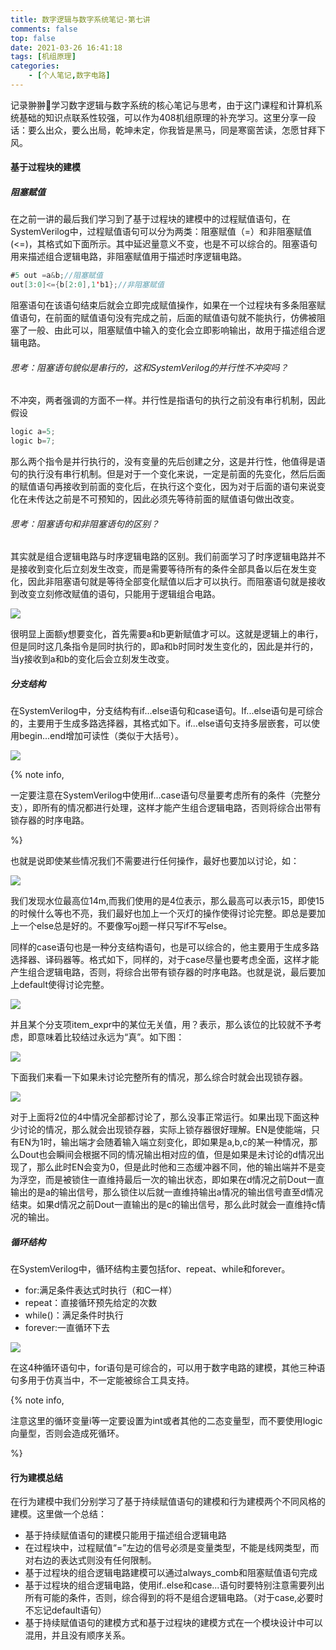 ```yaml
---
title: 数字逻辑与数字系统笔记-第七讲
comments: false
top: false
date: 2021-03-26 16:41:18
tags: [机组原理]
categories: 
	- [个人笔记,数字电路]
---
```


记录翀翀🥺学习数字逻辑与数字系统的核心笔记与思考，由于这门课程和计算机系统基础的知识点联系性较强，可以作为408机组原理的补充学习。这里分享一段话：要么出众，要么出局，乾坤未定，你我皆是黑马，同是寒窗苦读，怎愿甘拜下风。

<!-- more -->

#### 基于过程块的建模

##### 阻塞赋值

在之前一讲的最后我们学习到了基于过程块的建模中的过程赋值语句，在SystemVerilog中，过程赋值语句可以分为两类：阻塞赋值（=）和非阻塞赋值(<=)，其格式如下面所示。其中延迟量意义不变，也是不可以综合的。阻塞语句用来描述组合逻辑电路，非阻塞赋值用于描述时序逻辑电路。

```java
#5 out =a&b;//阻塞赋值
out[3:0]<={b[2:0],1'b1};//非阻塞赋值
```

阻塞语句在该语句结束后就会立即完成赋值操作，如果在一个过程块有多条阻塞赋值语句，在前面的赋值语句没有完成之前，后面的赋值语句就不能执行，仿佛被阻塞了一般、由此可以，阻塞赋值中输入的变化会立即影响输出，故用于描述组合逻辑电路。

###### 思考：阻塞语句貌似是串行的，这和SystemVerilog的并行性不冲突吗？

不冲突，两者强调的方面不一样。并行性是指语句的执行之前没有串行机制，因此假设

```verilog
logic a=5;
logic b=7;
```

那么两个指令是并行执行的，没有变量的先后创建之分，这是并行性，他值得是语句的执行没有串行机制。但是对于一个变化来说，一定是前面的先变化，然后后面的赋值语句再接收到前面的变化后，在执行这个变化，因为对于后面的语句来说变化在未传达之前是不可预知的，因此必须先等待前面的赋值语句做出改变。

###### 思考：阻塞语句和非阻塞语句的区别？

其实就是组合逻辑电路与时序逻辑电路的区别。我们前面学习了时序逻辑电路并不是接收到变化后立刻发生改变，而是需要等待所有的条件全部具备以后在发生变化，因此非阻塞语句就是等待全部变化赋值以后才可以执行。而阻塞语句就是接收到改变立刻修改赋值的语句，只能用于逻辑组合电路。

![](https://langwenchong.gitee.io/figure-bed/20210327154501.png)

很明显上面额y想要变化，首先需要a和b更新赋值才可以。这就是逻辑上的串行，但是同时这几条指令是同时执行的，即a和b时同时发生变化的，因此是并行的，当y接收到a和b的变化后会立刻发生改变。

##### 分支结构

在SystemVerilog中，分支结构有if...else语句和case语句。If...else语句是可综合的，主要用于生成多路选择器，其格式如下。if...else语句支持多层嵌套，可以使用begin...end增加可读性（类似于大括号）。

![](https://langwenchong.gitee.io/figure-bed/20210327154839.png)

{% note info, 

一定要注意在SystemVerilog中使用if...case语句尽量要考虑所有的条件（完整分支），即所有的情况都进行处理，这样才能产生组合逻辑电路，否则将综合出带有锁存器的时序电路。

%} 

也就是说即使某些情况我们不需要进行任何操作，最好也要加以讨论，如：

![](https://langwenchong.gitee.io/figure-bed/20210327155139.png)

我们发现水位最高位14m,而我们使用的是4位表示，那么最高可以表示15，即使15的时候什么等也不亮，我们最好也加上一个灭灯的操作使得讨论完整。即总是要加上一个else总是好的。不要像写oj题一样只写if不写else。

同样的case语句也是一种分支结构语句，也是可以综合的，他主要用于生成多路选择器、译码器等。格式如下，同样的，对于case尽量也要考虑全面，这样才能产生组合逻辑电路，否则，将综合出带有锁存器的时序电路。也就是说，最后要加上default使得讨论完整。

![](https://langwenchong.gitee.io/figure-bed/20210327155559.png)

并且某个分支项item_expr中的某位无关值，用？表示，那么该位的比较就不予考虑，即意味着比较结过永远为“真”。如下图：

![](https://langwenchong.gitee.io/figure-bed/20210327160652.png)

下面我们来看一下如果未讨论完整所有的情况，那么综合时就会出现锁存器。

![](https://langwenchong.gitee.io/figure-bed/20210327161015.png)

对于上面将2位的4中情况全部都讨论了，那么没事正常运行。如果出现下面这种少讨论的情况，那么就会出现锁存器，实际上锁存器很好理解。EN是使能端，只有EN为1时，输出端才会随着输入端立刻变化，即如果是a,b,c的某一种情况，那么Dout也会瞬间会根据不同的情况输出相对应的值，但是如果是未讨论的d情况出现了，那么此时EN会变为0，但是此时他和三态缓冲器不同，他的输出端并不是变为浮空，而是被锁住一直维持最后一次的输出状态，即如果在d情况之前Dout一直输出的是a的输出信号，那么锁住以后就一直维持输出a情况的输出信号直至d情况结束。如果d情况之前Dout一直输出的是c的输出信号，那么此时就会一直维持c情况的输出。

##### 循环结构

在SystemVerilog中，循环结构主要包括for、repeat、while和forever。

- for:满足条件表达式时执行（和C一样）
- repeat：直接循环预先给定的次数
- while()：满足条件时执行
- forever:一直循环下去

![](https://langwenchong.gitee.io/figure-bed/20210327155732.png)

在这4种循环语句中，for语句是可综合的，可以用于数字电路的建模，其他三种语句多用于仿真当中，不一定能被综合工具支持。

{% note info, 

注意这里的循环变量i等一定要设置为int或者其他的二态变量型，而不要使用logic向量型，否则会造成死循环。

%} 

#### 行为建模总结

在行为建模中我们分别学习了基于持续赋值语句的建模和行为建模两个不同风格的建模。这里做一个总结：

- 基于持续赋值语句的建模只能用于描述组合逻辑电路
- 在过程块中，过程赋值“=”左边的信号必须是变量类型，不能是线网类型，而对右边的表达式则没有任何限制。
- 基于过程块的组合逻辑电路建模可以通过always_comb和阻塞赋值语句完成
- 基于过程块的组合逻辑电路，使用if..else和case...语句时要特别注意需要列出所有可能的条件，否则，综合得到的将不是组合逻辑电路。（对于case,必要时不忘记default语句）
- 基于持续赋值语句的建模方式和基于过程块的建模方式在一个模块设计中可以混用，并且没有顺序关系。